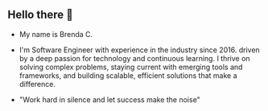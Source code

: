 ## Hello there 👋

- My name is Brenda C.
- I'm Software Engineer with experience in the industry since 2016. driven by a deep passion for technology and continuous learning. I thrive on solving complex problems, staying current with emerging tools and frameworks, and building scalable, efficient solutions that make a difference.

- "Work hard in silence and let success make the noise"

<!--
**br18end/br18end** is a ✨ _special_ ✨ repository because its `README.md` (this file) appears on your GitHub profile.

Here are some ideas to get you started:

- 🔭 I’m currently working on ...
- 🌱 I’m currently learning ...
- 👯 I’m looking to collaborate on ...
- 🤔 I’m looking for help with ...
- 💬 Ask me about ...
- 📫 How to reach me: ...
- 😄 Pronouns: ...
- ⚡ Fun fact: ...
-->
